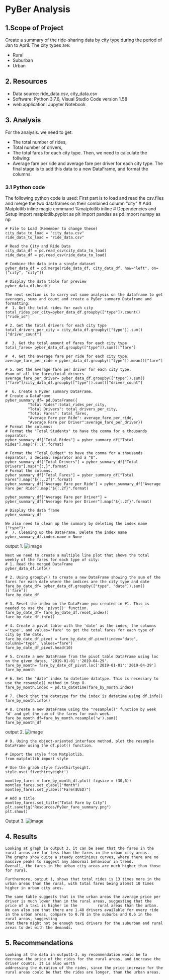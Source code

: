 # PyBer Analysis
## 1.Scope of Project

  Create a summary of the ride-sharing data by city type during the period of Jan to April. 
  The city types are:
  - Rural
  - Suburban
  - Urban
  
  ## 2. Resources
   * Data source: ride_data.csv, city_data.csv
   * Software: Python 3.7.6, Visual Studio Code version 1.58
   * web application: Jupyter Notebook
  
  ## 3. Analysis
  
  For the analysis. we need to get:
  - The total number of rides, 
  - Total number of drivers, 
  - The total fares for each city type. 
  Then, we need to calculate the follwing:
  - Average fare per ride and average fare per driver for each city type. 
  The final stage is to add this data to a new DataFrame, and format the columns.

### 3.1 Python code
  The following python code is used:
  First part is to load and read the csv.files and merge the two dataframes on their combined column "city"
     # Add Matplotlib inline magic command
    %matplotlib inline
    # Dependencies and Setup
    import matplotlib.pyplot as plt
    import pandas as pd
    import numpy as np

    # File to Load (Remember to change these)
    city_data_to_load = "city_data.csv"
    ride_data_to_load = "ride_data.csv"

    # Read the City and Ride Data
    city_data_df = pd.read_csv(city_data_to_load)
    ride_data_df = pd.read_csv(ride_data_to_load)

    # Combine the data into a single dataset
    pyber_data_df = pd.merge(ride_data_df, city_data_df, how="left", on=["city", "city"])

    # Display the data table for preview
    pyber_data_df.head()
    
    The next section is to carry out some analysis on the dataframe to get averages, sums and count and create a PyBer summary Dataframe and formatting:
    #  1. Get the total rides for each city  
    total_rides_per_city=pyber_data_df.groupby(["type"]).count()["ride_id"]
  
    # 2. Get the total drivers for each city type
    total_drivers_per_city = city_data_df.groupby(["type"]).sum()["driver_count"]
    
    #  3. Get the total amount of fares for each city type
    total_fares= pyber_data_df.groupby(["type"]).sum()["fare"] 
    
    #  4. Get the average fare per ride for each city type. 
    average_fare_per_ride = pyber_data_df.groupby(["type"]).mean()["fare"]
    
    # 5. Get the average fare per driver for each city type. 
    #sum of all the fares/total drivers
    average_fare_per_driver= pyber_data_df.groupby(["type"]).sum()["fare"]/city_data_df.groupby(["type"]).sum()["driver_count"] 
    
    #  6. Create a PyBer summary DataFrame. 
    # Create a DataFrame
    pyber_summary_df= pd.DataFrame({
              "Total Rides":total_rides_per_city, 
              "Total Drivers": total_drivers_per_city, 
              "Total Fares": total_fares,
              "Average Fare per Ride": average_fare_per_ride, 
              "Average Fare per Driver":average_fare_per_driver})
    # Format the columns:
    # Format the "Total Students" to have the comma for a thousands separator.
    pyber_summary_df["Total Rides"] = pyber_summary_df["Total Rides"].map("{:,}".format)

    # Format the "Total Budget" to have the comma for a thousands separator, a decimal separator and a "$".
    pyber_summary_df["Total Drivers"] = pyber_summary_df["Total Drivers"].map("{:,}".format)
    # Format the columns.
    pyber_summary_df["Total Fares"] = pyber_summary_df["Total Fares"].map("${:,.2f}".format)
    pyber_summary_df["Average Fare per Ride"] = pyber_summary_df["Average Fare per Ride"].map("${:.2f}".format)

    pyber_summary_df["Average Fare per Driver"] = pyber_summary_df["Average Fare per Driver"].map("${:.2f}".format) 

    # Display the data frame
    pyber_summary_df
    
    We also need to clean up the summary by deleting the index name ("type"):
    #  7. Cleaning up the DataFrame. Delete the index name
    pyber_summary_df.index.name = None

 output 1.
 ![image](https://user-images.githubusercontent.com/85843030/127341071-158b77dd-39cc-40dc-95d9-23fe1590d267.png)

 
    Next we need to create a multiple line plot that shows the total weekly of the fares for each type of city:
    # 1. Read the merged DataFrame
    pyber_data_df.info()

    # 2. Using groupby() to create a new DataFrame showing the sum of the fares for each date where the indices are the city type and date
    fare_by_date_df= pyber_data_df.groupby(["type", "date"]).sum()[['fare']]
    fare_by_date_df

    # 3. Reset the index on the DataFrame you created in #1. This is needed to use the 'pivot()' function.
    fare_by_date_df= fare_by_date_df.reset_index()
    fare_by_date_df.info() 
    
    # 4. Create a pivot table with the 'date' as the index, the columns ='type', and values='fare' to get the total fares for each type of city by the date. 
    fare_by_date_df_pivot = fare_by_date_df.pivot(index="date", columns="type", values="fare")
    fare_by_date_df_pivot.head(10)
    
    # 5. Create a new DataFrame from the pivot table DataFrame using loc on the given dates, '2019-01-01':'2019-04-29'.
    fare_by_month= fare_by_date_df_pivot.loc['2019-01-01':'2019-04-29']
    fare_by_month
    
    # 6. Set the "date" index to datetime datatype. This is necessary to use the resample() method in Step 8.
    fare_by_month.index = pd.to_datetime(fare_by_month.index)
    
    # 7. Check that the datatype for the index is datetime using df.info()
    fare_by_month.info()
    
    # 8. Create a new DataFrame using the "resample()" function by week 'W' and get the sum of the fares for each week. 
    fare_by_month_df=fare_by_month.resample('w').sum()
    fare_by_month_df
    
output 2.
![image](https://user-images.githubusercontent.com/85843030/127343445-87e3ce03-a870-489a-967c-5adbe7c75441.png)

    
    
    # 9. Using the object-oriented interface method, plot the resample DataFrame using the df.plot() function. 

    # Import the style from Matplotlib.
    from matplotlib import style

    # Use the graph style fivethirtyeight.
    style.use('fivethirtyeight')

    montley_fares = fare_by_month_df.plot( figsize = (30,6))
    montley_fares.set_xlabel("Month")
    montley_fares.set_ylabel("Fare($USD)")

    # Add a title 
    montley_fares.set_title("Total Fare by City")
    plt.savefig("Resources/PyBer_fare_summary.png")
    plt.show()
    
  Output 3.
  ![image](https://user-images.githubusercontent.com/85843030/127343583-5fb1e842-ae70-46bf-a509-67658b3cb6ee.png)

  
## 4. Results

    Looking at graph in output 3, it can be seen that the fares in the rural areas are far less than the fares in the urban city areas.
    The graphs show quite a steady continious curves, where there are no massive peaks to suggest any abnormal behaviour in trend.
    Overall, the fares in the urban city areas are much higher than those for rural.
    
    Furthermore, output 1, shows that total rides is 13 times more in the urban areas than the rural, with total fares being alomst 10 times higher in urban city ares.
    
    The same table suggests that in the urban areas the average price per driver is much lower than in the rural areas, suggesting that the price of a taxi is higher in the         rural areas than the urban.
    We can also see that there are 1.48 drivers available for every ride in the urban areas, compare to 0.78 in the suburbs and 0.6 in the rural areas, suggesting
    that there might not be enough taxi drivers for the suburban and rural areas to del with the demands.
    
## 5. Recommendations
  
    Looking at the data in output1-3, my recommendation would be to decrease the price of the rides for the rural areas, and increase the driver counts. It is also worth
    addressing the duration of the rides, since the price increase for the rural areas could be that the rides are longer, than the urban areas.
    
    
   
    
    
    
